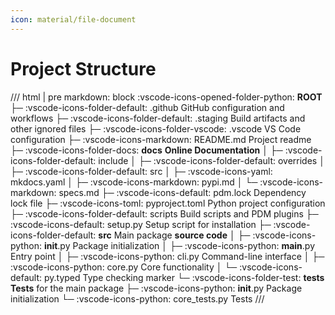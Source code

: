 ```yaml
---
icon: material/file-document
---
```

# Project Structure

/// html | pre
	markdown: block
:vscode-icons-opened-folder-python: **ROOT**
├─ :vscode-icons-folder-default: .github         GitHub configuration and workflows
├─ :vscode-icons-folder-default: .staging        Build artifacts and other ignored files
├─ :vscode-icons-folder-vscode: .vscode         VS Code configuration
├─ :vscode-icons-markdown: README.md       Project readme
├─ :vscode-icons-folder-docs: **docs**            **Online Documentation**
│   ├─ :vscode-icons-folder-default: include
│   ├─ :vscode-icons-folder-default: overrides
│   ├─ :vscode-icons-folder-default: src
│   ├─ :vscode-icons-yaml: mkdocs.yaml
│   ├─ :vscode-icons-markdown: pypi.md
│   └─ :vscode-icons-markdown: specs.md
├─ :vscode-icons-default: pdm.lock        Dependency lock file
├─ :vscode-icons-toml: pyproject.toml  Python project configuration
├─ :vscode-icons-folder-default: scripts         Build scripts and PDM plugins
├─ :vscode-icons-default: setup.py        Setup script for installation
├─ :vscode-icons-folder-default: **src**             Main package **source code**
│  ├─ :vscode-icons-python: __init__.py             Package initialization
│  ├─ :vscode-icons-python: __main__.py             Entry point
│  ├─ :vscode-icons-python: cli.py              Command-line interface
│  ├─ :vscode-icons-python: core.py             Core functionality
│  └─ :vscode-icons-default: py.typed            Type checking marker
└─ :vscode-icons-folder-test: **tests**            **Tests** for the main package
   ├─ :vscode-icons-python: __init__.py             Package initialization
   └─ :vscode-icons-python: core_tests.py       Tests
///

